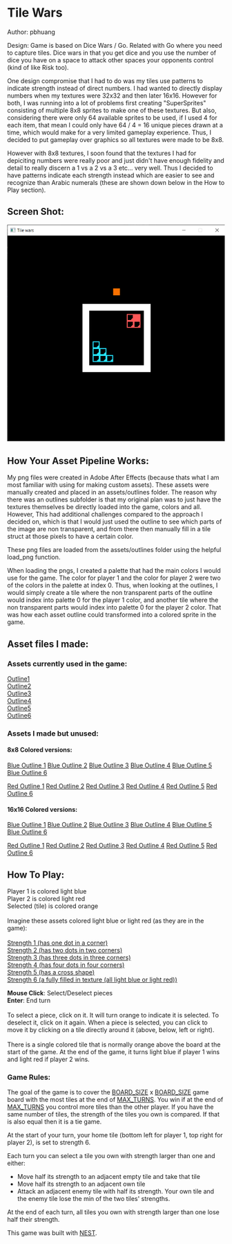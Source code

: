 # Tile Wars

Author: pbhuang

Design: Game is based on Dice Wars / Go. Related with Go where you need to capture tiles. Dice wars in that you get dice and you use the number of dice you have on a space to attack other spaces your opponents control (kind of like Risk too).

One design compromise that I had to do was my tiles use patterns to indicate strength instead of direct numbers. I had wanted to directly display numbers when my textures were 32x32 and then later 16x16. However for both, I was running into a lot of problems first creating "SuperSprites" consisting of multiple 8x8 sprites to make one of these textures. But also, considering there were only 64 available sprites to be used, if I used 4 for each item, that mean I could only have 64 / 4 = 16 unique pieces drawn at a time, which would make for a very limited gameplay experience. Thus, I decided to put gameplay over graphics so all textures were made to be 8x8.

However with 8x8 textures, I soon found that the textures I had for depiciting numbers were really poor and just didn't have enough fidelity and detail to really discern a 1 vs a 2 vs a 3 etc... very well. Thus I decided to have patterns indicate each strength instead which are easier to see and recognize than Arabic numerals (these are shown down below in the How to Play section).

## Screen Shot:

![Screen Shot](tilewars_screenshot.png)

## How Your Asset Pipeline Works:

My png files were created in Adobe After Effects (because thats what I am most familiar with using for making custom assets). These assets were manually created and placed in an assets/outlines folder. The reason why there was an outlines subfolder is that my original plan was to just have the textures themselves be directly loaded into the game, colors and all. However, This had additional challenges compared to the approach I decided on, which is that I would just used the outline to see which parts of the image are non transparent, and from there then manually fill in a tile struct at those pixels to have a certain color.


These png files are loaded from the assets/outlines folder using the helpful load_png function.

When loading the pngs, I created a palette that had the main colors I would use for the game. The color for player 1 and the color for player 2 were two of the colors in the palette at index 0. Thus, when looking at the outlines, I would simply create a tile where the non transparent parts of the outline would index into palette 0 for the player 1 color, and another tile where the non transparent parts would index into palette 0 for the player 2 color. That was how each asset outline could transformed into a colored sprite in the game.

## Asset files I made:

### Assets currently used in the game:
[Outline1](assets/outlines/outline1.png) <br>
[Outline2](assets/outlines/outline2.png) <br>
[Outline3](assets/outlines/outline3.png) <br>
[Outline4](assets/outlines/outline4.png) <br>
[Outline5](assets/outlines/outline5.png) <br>
[Outline6](assets/outlines/outline6.png) <br>

### Assets I made but unused:

#### 8x8 Colored versions:
[Blue Outline 1](assets/1blu.png)
[Blue Outline 2](assets/2blu.png)
[Blue Outline 3](assets/3blu.png)
[Blue Outline 4](assets/4blu.png)
[Blue Outline 5](assets/5blu.png)
[Blue Outline 6](assets/6blu.png)
<br>

[Red Outline 1](assets/1red.png)
[Red Outline 2](assets/2red.png)
[Red Outline 3](assets/3red.png)
[Red Outline 4](assets/4red.png)
[Red Outline 5](assets/5red.png)
[Red Outline 6](assets/6red.png)

#### 16x16 Colored versions:
[Blue Outline 1](assets/16x16/1blu.png)
[Blue Outline 2](assets/16x16/2blu.png)
[Blue Outline 3](assets/16x16/3blu.png)
[Blue Outline 4](assets/16x16/4blu.png)
[Blue Outline 5](assets/16x16/5blu.png)
[Blue Outline 6](assets/16x16/6blu.png)
<br>

[Red Outline 1](assets/16x16/1red.png)
[Red Outline 2](assets/16x16/2red.png)
[Red Outline 3](assets/16x16/3red.png)
[Red Outline 4](assets/16x16/4red.png)
[Red Outline 5](assets/16x16/5red.png)
[Red Outline 6](assets/16x16/6red.png)

## How To Play:

Player 1 is colored light blue<br>
Player 2 is colored light red<br>
Selected (tile) is colored orange <br>
<br>
Imagine these assets colored light blue or light red (as they are in the game):
<br>
<br>
[Strength 1 (has one dot in a corner)](assets/outlines/outline1.png) <br>
[Strength 2 (has two dots in two corners)](assets/outlines/outline2.png) <br>
[Strength 3 (has three dots in three corners)](assets/outlines/outline3.png) <br>
[Strength 4 (has four dots in four corners)](assets/outlines/outline4.png) <br>
[Strength 5 (has a cross shape)](assets/outlines/outline5.png) <br>
[Strength 6 (a fully filled in texture (all light blue or light red))](assets/outlines/outline6.png) <br>


<b>Mouse Click</b>: Select/Deselect pieces <br>
<b>Enter</b>: End turn
<br>
<br>
To select a piece, click on it. It will turn orange to indicate it is selected. To deselect it, click on it again. When a piece is selected, you can click to move it by clicking on a tile directly around it (above, below, left or right).
<br>
<br>
There is a single colored tile that is normally orange above the board at the start of the game. At the end of the game, it turns light blue if player 1 wins and light red if player 2 wins.

### Game Rules:
The goal of the game is to cover the [BOARD_SIZE](Game.hpp) x [BOARD_SIZE](Game.hpp) game board with the most tiles at the end of [MAX_TURNS](Game.hpp). You win if at the end of [MAX_TURNS](Game.hpp) you control more tiles than the other player. If you have the same number of tiles, the strength of the tiles you own is compared. If that is also equal then it is a tie game. 

At the start of your turn, your home tile (bottom left for player 1, top right for player 2), is set to strength 6.

Each turn you can select a tile you own with strength larger than one and either:
<ul>
<li> Move half its strength to an adjacent empty tile and take that tile
<li> Move half its strength to an adjacent own tile 
<li> Attack an adjacent enemy tile with half its strength. Your own tile and the enemy tile lose the min of the two tiles' strengths. 
</ul>

At the end of each turn, all tiles you own with strength larger than one lose half their strength.

This game was built with [NEST](NEST.md).

